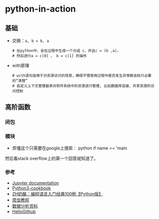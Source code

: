 # python-in-action

## 基础

- 交换：`a, b = b, a`
    ```
    # 在python中，会在过程中生成一个元组 c，并且c = (b ,a)，
    # 然后进行a = c[0] ， b = c[1] 的操作
    ```
- with原理
    ```
    # with语句适用于对资源访问的场景，确保不管使用过程中是否发生异常都会执行必要的“清理”
    # 自定义上下文管理器来对软件系统中的资源进行管理, 比如数据库连接、共享资源的访问控制
    ```
## 高阶函数
### 闭包

### 模块
- 弄懂这个只需要在google上搜索： python if name == 'main

然后看stack overflow上的第一个回答就知道了。

### 参考
- [Jupyter documentation](https://jupyter.org/documentation)
- [Python3-cookbook](https://python3-cookbook.readthedocs.io/zh_CN/latest/preface.html)
- [ZH奶酪：编程语言入门经典100例【Python版】](https://www.cnblogs.com/CheeseZH/archive/2012/11/05/2755107.html)
- [爬虫教程](https://cuiqingcai.com/1052.html)
- [数据分析资料](https://zhuanlan.zhihu.com/p/69869004)
- [HelloGithub](https://github.com/521xueweihan/HelloGitHub)